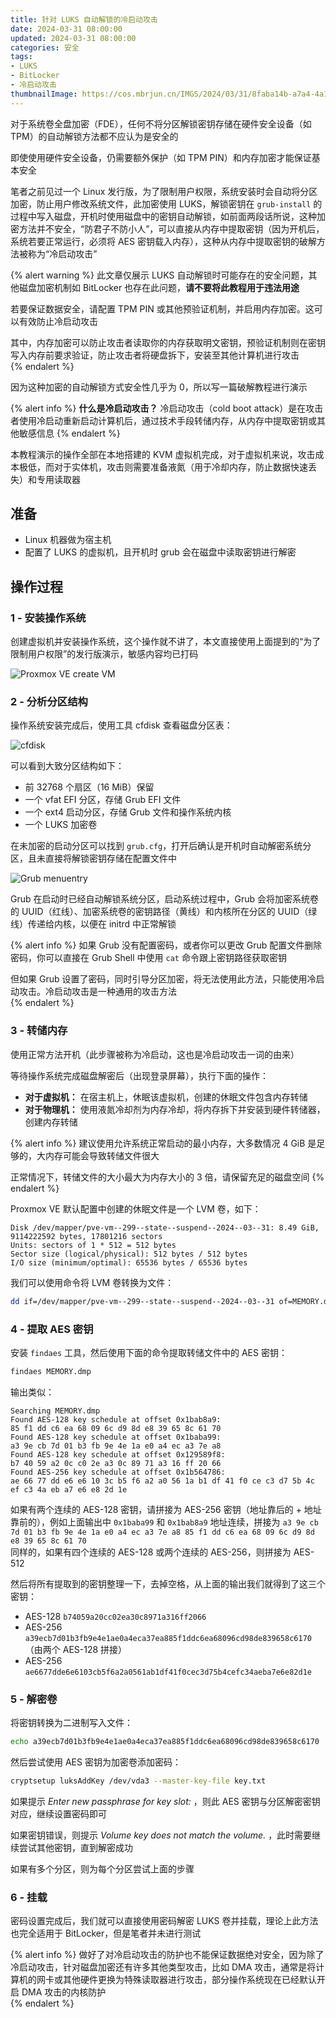 ```yaml
---
title: 针对 LUKS 自动解锁的冷启动攻击
date: 2024-03-31 08:00:00
updated: 2024-03-31 08:00:00
categories: 安全
tags:
- LUKS
- BitLocker
- 冷启动攻击
thumbnailImage: https://cos.mbrjun.cn/IMGS/2024/03/31/8faba14b-a7a4-4a1e-8a23-037d97e48732.webp
---
```

对于系统卷全盘加密（FDE），任何不将分区解锁密钥存储在硬件安全设备（如 TPM）的自动解锁方法都不应认为是安全的  

即使使用硬件安全设备，仍需要额外保护（如 TPM PIN）和内存加密才能保证基本安全  
<!-- more -->

笔者之前见过一个 Linux 发行版，为了限制用户权限，系统安装时会自动将分区加密，防止用户修改系统文件，此加密使用 LUKS，解锁密钥在 ``grub-install`` 的过程中写入磁盘，开机时使用磁盘中的密钥自动解锁，如前面两段话所说，这种加密方法并不安全，“防君子不防小人”，可以直接从内存中提取密钥（因为开机后，系统若要正常运行，必须将 AES 密钥载入内存），这种从内存中提取密钥的破解方法被称为“冷启动攻击”  

{% alert warning %}
此文章仅展示 LUKS 自动解锁时可能存在的安全问题，其他磁盘加密机制如 BitLocker 也存在此问题，**请不要将此教程用于违法用途**  

若要保证数据安全，请配置 TPM PIN 或其他预验证机制，并启用内存加密。这可以有效防止冷启动攻击  

其中，内存加密可以防止攻击者读取你的内存获取明文密钥，预验证机制则在密钥写入内存前要求验证，防止攻击者将硬盘拆下，安装至其他计算机进行攻击  
{% endalert %}

因为这种加密的自动解锁方式安全性几乎为 0，所以写一篇破解教程进行演示  

{% alert info %}
**什么是冷启动攻击？**
冷启动攻击（cold boot attack）是在攻击者使用冷启动重新启动计算机后，通过技术手段转储内存，从内存中提取密钥或其他敏感信息
{% endalert %}

本教程演示的操作全部在本地搭建的 KVM 虚拟机完成，对于虚拟机来说，攻击成本极低，而对于实体机，攻击则需要准备液氮（用于冷却内存，防止数据快速丢失）和专用读取器  

## 准备
- Linux 机器做为宿主机
- 配置了 LUKS 的虚拟机，且开机时 grub 会在磁盘中读取密钥进行解密

## 操作过程
### 1 - 安装操作系统
创建虚拟机并安装操作系统，这个操作就不讲了，本文直接使用上面提到的“为了限制用户权限”的发行版演示，敏感内容均已打码  

![Proxmox VE create VM](https://cos.mbrjun.cn/IMGS/2024/03/31/93aa31a6-4e26-41a5-b88e-a90f80eddd2d.webp)

### 2 - 分析分区结构
操作系统安装完成后，使用工具 cfdisk 查看磁盘分区表： 

![cfdisk](https://cos.mbrjun.cn/IMGS/2024/03/31/e7946926-8cf1-41b2-bcc9-87f5bb279f0c.webp)

可以看到大致分区结构如下： 
- 前 32768 个扇区（16 MiB）保留
- 一个 vfat EFI 分区，存储 Grub EFI 文件  
- 一个 ext4 启动分区，存储 Grub 文件和操作系统内核  
- 一个 LUKS 加密卷

在未加密的启动分区可以找到 ``grub.cfg``，打开后确认是开机时自动解密系统分区，且未直接将解锁密钥存储在配置文件中  

![Grub menuentry](https://cos.mbrjun.cn/IMGS/2024/03/31/8140fc65-8719-4533-b2e9-ae793ab10c3a.webp)

Grub 在启动时已经自动解锁系统分区，启动系统过程中，Grub 会将加密系统卷的 UUID（红线）、加密系统卷的密钥路径（黄线）和内核所在分区的 UUID（绿线）传递给内核，以便在 initrd 中正常解锁  

{% alert info %}
如果 Grub 没有配置密码，或者你可以更改 Grub 配置文件删除密码，你可以直接在 Grub Shell 中使用 ``cat`` 命令跟上密钥路径获取密钥  

但如果 Grub 设置了密码，同时引导分区加密，将无法使用此方法，只能使用冷启动攻击。冷启动攻击是一种通用的攻击方法  
{% endalert %}

### 3 - 转储内存
使用正常方法开机（此步骤被称为冷启动，这也是冷启动攻击一词的由来）  

等待操作系统完成磁盘解密后（出现登录屏幕），执行下面的操作：

- **对于虚拟机：**
    在宿主机上，休眠该虚拟机，创建的休眠文件包含内存转储
- **对于物理机：**
    使用液氮冷却剂为内存冷却，将内存拆下并安装到硬件转储器，创建内存转储

{% alert info %}
建议使用允许系统正常启动的最小内存，大多数情况 4 GiB 是足够的，大内存可能会导致转储文件很大  

正常情况下，转储文件的大小最大为内存大小的 3 倍，请保留充足的磁盘空间
{% endalert %}

Proxmox VE 默认配置中创建的休眠文件是一个 LVM 卷，如下：

```
Disk /dev/mapper/pve-vm--299--state--suspend--2024--03--31: 8.49 GiB, 9114222592 bytes, 17801216 sectors
Units: sectors of 1 * 512 = 512 bytes
Sector size (logical/physical): 512 bytes / 512 bytes
I/O size (minimum/optimal): 65536 bytes / 65536 bytes
```

我们可以使用命令将 LVM 卷转换为文件：

```sh
dd if=/dev/mapper/pve-vm--299--state--suspend--2024--03--31 of=MEMORY.dmp
```

### 4 - 提取 AES 密钥
安装 ``findaes`` 工具，然后使用下面的命令提取转储文件中的 AES 密钥：  

```sh
findaes MEMORY.dmp
```

输出类似：
```
Searching MEMORY.dmp
Found AES-128 key schedule at offset 0x1bab8a9:
85 f1 dd c6 ea 68 09 6c d9 8d e8 39 65 8c 61 70
Found AES-128 key schedule at offset 0x1baba99:
a3 9e cb 7d 01 b3 fb 9e 4e 1a e0 a4 ec a3 7e a8
Found AES-128 key schedule at offset 0x129589f8:
b7 40 59 a2 0c c0 2e a3 0c 89 71 a3 16 ff 20 66
Found AES-256 key schedule at offset 0x1b564786:
ae 66 77 dd e6 e6 10 3c b5 f6 a2 a0 56 1a b1 df 41 f0 ce c3 d7 5b 4c ef c3 4a eb a7 e6 e8 2d 1e
```

如果有两个连续的 AES-128 密钥，请拼接为 AES-256 密钥（地址靠后的 + 地址靠前的），例如上面输出中 ``0x1baba99`` 和 ``0x1bab8a9`` 地址连续，拼接为 ``a3 9e cb 7d 01 b3 fb 9e 4e 1a e0 a4 ec a3 7e a8 85 f1 dd c6 ea 68 09 6c d9 8d e8 39 65 8c 61 70``  
同样的，如果有四个连续的 AES-128 或两个连续的 AES-256，则拼接为 AES-512  

然后将所有提取到的密钥整理一下，去掉空格，从上面的输出我们就得到了这三个密钥：
- AES-128 ``b74059a20cc02ea30c8971a316ff2066``
- AES-256 ``a39ecb7d01b3fb9e4e1ae0a4eca37ea885f1ddc6ea68096cd98de839658c6170``（由两个 AES-128 拼接）
- AES-256 ``ae6677dde6e6103cb5f6a2a0561ab1df41f0cec3d75b4cefc34aeba7e6e82d1e``

### 5 - 解密卷
将密钥转换为二进制写入文件：

```sh
echo a39ecb7d01b3fb9e4e1ae0a4eca37ea885f1ddc6ea68096cd98de839658c6170 | xxd -r -p > key.txt
```

然后尝试使用 AES 密钥为加密卷添加密码：

```sh
cryptsetup luksAddKey /dev/vda3 --master-key-file key.txt
```

如果提示 *Enter new passphrase for key slot:* ，则此 AES 密钥与分区解密密钥对应，继续设置密码即可  

如果密钥错误，则提示 *Volume key does not match the volume.* ，此时需要继续尝试其他密钥，直到解密成功  

如果有多个分区，则为每个分区尝试上面的步骤  

### 6 - 挂载
密码设置完成后，我们就可以直接使用密码解密 LUKS 卷并挂载，理论上此方法也完全适用于 BitLocker，但是笔者并未进行测试  

{% alert info %}
做好了对冷启动攻击的防护也不能保证数据绝对安全，因为除了冷启动攻击，针对磁盘加密还有许多其他类型攻击，比如 DMA 攻击，通常是将计算机的网卡或其他硬件更换为特殊读取器进行攻击，部分操作系统现在已经默认开启 DMA 攻击的内核防护  
{% endalert %}
